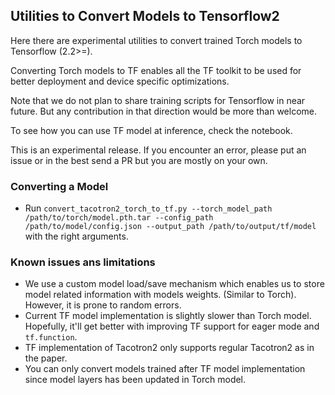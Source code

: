 ## Utilities to Convert Models to Tensorflow2
Here there are experimental utilities to convert trained Torch models to Tensorflow (2.2>=). 

Converting Torch models to TF enables all the TF toolkit to be used for better deployment and device specific optimizations.

Note that we do not plan to share training scripts for Tensorflow in near future. But any contribution in that direction would be more than welcome.

To see how you can use TF model at inference, check the notebook.

This is an experimental release. If you encounter an error, please put an issue or in the best send a PR but you are mostly on your own.


### Converting a Model
- Run ```convert_tacotron2_torch_to_tf.py --torch_model_path /path/to/torch/model.pth.tar --config_path /path/to/model/config.json --output_path /path/to/output/tf/model``` with the right arguments.

### Known issues ans limitations
- We use a custom model load/save mechanism which enables us to store model related information with models weights. (Similar to Torch). However, it is prone to random errors.
- Current TF model implementation is slightly slower than Torch model. Hopefully, it'll get better with improving TF support for eager mode and ```tf.function```.
- TF implementation of Tacotron2 only supports regular Tacotron2 as in the paper.
- You can only convert models trained after TF model implementation since model layers has been updated in Torch model.
